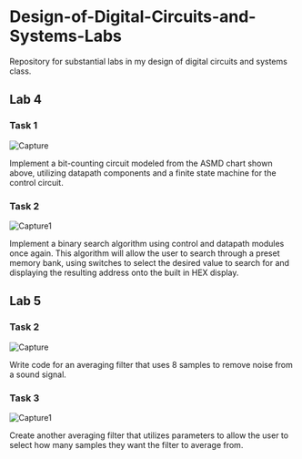 # Design-of-Digital-Circuits-and-Systems-Labs

Repository for substantial labs in my design of digital circuits and systems class.

## Lab 4

### Task 1
![Capture](https://user-images.githubusercontent.com/60052720/112799066-b54de180-9022-11eb-9f1e-6f7bdd417045.PNG)

Implement a bit-counting circuit modeled from the ASMD chart shown above, utilizing datapath components and a finite state machine for the control circuit.

### Task 2
![Capture1](https://user-images.githubusercontent.com/60052720/112799176-dca4ae80-9022-11eb-8cf5-c25a0552627b.PNG)

Implement a binary search algorithm using control and datapath modules once again. This algorithm will allow the user to search through a preset memory bank, using switches to select the desired value to search for and displaying the resulting address onto the built in HEX display.

## Lab 5

### Task 2
![Capture](https://user-images.githubusercontent.com/60052720/112912163-c4c53d00-90ab-11eb-94c9-56be87497a93.PNG)

Write code for an averaging filter that uses 8 samples to remove noise from a sound signal.

### Task 3
![Capture1](https://user-images.githubusercontent.com/60052720/112912212-deff1b00-90ab-11eb-997a-49f70b69650e.PNG)

Create another averaging filter that utilizes parameters to allow the user to select how many samples they want the filter to average from.

